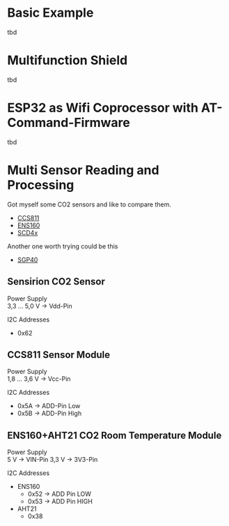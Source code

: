 # Basic Example
tbd

# Multifunction Shield
tbd

# ESP32 as Wifi Coprocessor with AT-Command-Firmware
tbd

# Multi Sensor Reading and Processing 
Got myself some CO2 sensors and like to compare them.  
- [CCS811](https://www.az-delivery.de/products/co2-gassensor-ccs811?variant=43961284067595)  
- [ENS160](https://www.ebay.de/itm/315089224848?itmmeta=01JH545T2H1F4BY6BSW9YKCXKX&hash=item495cc80490:g:pIkAAOSwLzNln8qE)  
- [SCD4x](https://www.amazon.de/Jevina-Gassensormodul-Erkennt-Kohlendioxidtemperatur-Feuchtigkeit/dp/B0CPHX4DSG/ref=pd_day0_d_sccl_3_6/257-2786381-1588211?pd_rd_w=1naQq&content-id=amzn1.sym.0f8cb1f5-d0ae-4ed8-b7c8-e1284e2ce458&pf_rd_p=0f8cb1f5-d0ae-4ed8-b7c8-e1284e2ce458&pf_rd_r=AZTDAPJDVQBBQ1C8FNYP&pd_rd_wg=t6t50&pd_rd_r=5fd559e8-1ddb-4d8e-b365-814866b32866&pd_rd_i=B0CPHX4DSG&psc=1)  

Another one worth trying could be this  
- [SGP40](https://www.amazon.de/Hailege-Dioxide-Formaldehyde-Monitoring-GY-SGP40/dp/B0CJY3SM8S/ref=pd_day0_d_sccl_3_1/257-2786381-1588211?pd_rd_w=1naQq&content-id=amzn1.sym.0f8cb1f5-d0ae-4ed8-b7c8-e1284e2ce458&pf_rd_p=0f8cb1f5-d0ae-4ed8-b7c8-e1284e2ce458&pf_rd_r=AZTDAPJDVQBBQ1C8FNYP&pd_rd_wg=t6t50&pd_rd_r=5fd559e8-1ddb-4d8e-b365-814866b32866&pd_rd_i=B0CJY3SM8S&psc=1)  

## Sensirion CO2 Sensor
Power Supply  
3,3 ... 5,0 V -> Vdd-Pin

I2C Addresses
- 0x62

## CCS811 Sensor Module
Power Supply  
1,8 ... 3,6 V -> Vcc-Pin

I2C Addresses
- 0x5A -> ADD-Pin Low
- 0x5B -> ADD-Pin High

## ENS160+AHT21 CO2 Room Temperature Module
Power Supply  
5 V -> VIN-Pin
3,3 V -> 3V3-Pin

I2C Addresses  
- ENS160
  - 0x52 -> ADD Pin LOW
  - 0x53 -> ADD Pin HIGH 
- AHT21
  - 0x38 